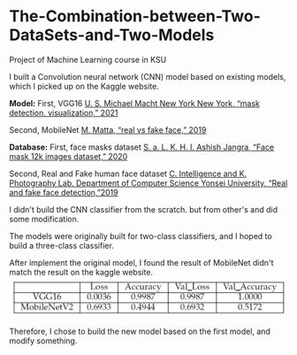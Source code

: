 # The-Combination-between-Two-DataSets-and-Two-Models
Project of Machine Learning course in KSU


I built a Convolution neural network (CNN) model based on existing models, which I picked up on the Kaggle website.

**Model:**
First, VGG16
[U. S. Michael Macht New York New York, “mask detection, visualization,” 2021](https://www.kaggle.com/michaelcripman/maskdetection-visualization)

Second, MobileNet
[M. Matta, “real vs fake face,” 2019](https://www.kaggle.com/martin1234567890/real-vs-fake-face)

**Database:**
First, face masks dataset
[S. a. L. K. H. I. Ashish Jangra, “Face mask 12k images dataset,” 2020](https://www.kaggle.com/ashishjangra27/facemask-12k-images-dataset/metadata)

Second, Real and Fake human face dataset
[C. Intelligence and K. Photography Lab, Department of Computer Science Yonsei University, “Real and fake face detection,”2019](https://www.kaggle.com/ciplab/real-and-fake-facedetection/metadata)


I didn't build the CNN classifier from the scratch. but from other's and did some modification.

The models were originally built for two-class classifiers, and I hoped to build a three-class classifier.

After implement the original model, I found the result of MobileNet didn't match the result on the kaggle website.
<img src="images/Original_model_comparsion.png" width = "500" >

Therefore, I chose to build the new model based on the first model, and modify something.

